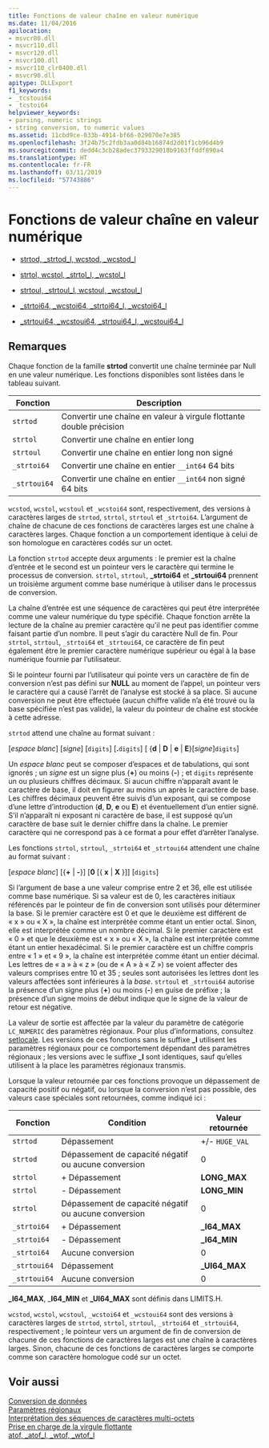 ```yaml
---
title: Fonctions de valeur chaîne en valeur numérique
ms.date: 11/04/2016
apilocation:
- msvcr80.dll
- msvcr110.dll
- msvcr120.dll
- msvcr100.dll
- msvcr110_clr0400.dll
- msvcr90.dll
apitype: DLLExport
f1_keywords:
- _tcstoui64
- _tcstoi64
helpviewer_keywords:
- parsing, numeric strings
- string conversion, to numeric values
ms.assetid: 11cbd9ce-033b-4914-bf66-029070e7e385
ms.openlocfilehash: 3f24b75c2fdb3aa0d84b16874d2d01f1cb96d4b9
ms.sourcegitcommit: dedd4c3cb28adec3793329018b9163ffddf890a4
ms.translationtype: HT
ms.contentlocale: fr-FR
ms.lasthandoff: 03/11/2019
ms.locfileid: "57743886"
---
```

# <a name="string-to-numeric-value-functions"></a>Fonctions de valeur chaîne en valeur numérique

- [strtod, _strtod_l, wcstod, _wcstod_l](../c-runtime-library/reference/strtod-strtod-l-wcstod-wcstod-l.md)

- [strtol, wcstol, _strtol_l, _wcstol_l](../c-runtime-library/reference/strtol-wcstol-strtol-l-wcstol-l.md)

- [strtoul, _strtoul_l, wcstoul, _wcstoul_l](../c-runtime-library/reference/strtoul-strtoul-l-wcstoul-wcstoul-l.md)

- [_strtoi64, _wcstoi64, _strtoi64_l, _wcstoi64_l](../c-runtime-library/reference/strtoi64-wcstoi64-strtoi64-l-wcstoi64-l.md)

- [_strtoui64, _wcstoui64, _strtoui64_l, _wcstoui64_l](../c-runtime-library/reference/strtoui64-wcstoui64-strtoui64-l-wcstoui64-l.md)

## <a name="remarks"></a>Remarques

Chaque fonction de la famille **strtod** convertit une chaîne terminée par Null en une valeur numérique. Les fonctions disponibles sont listées dans le tableau suivant.

|Fonction|Description|
|--------------|-----------------|
|`strtod`|Convertir une chaîne en valeur à virgule flottante double précision|
|`strtol`|Convertir une chaîne en entier long|
|`strtoul`|Convertir une chaîne en entier long non signé|
|`_strtoi64`|Convertir une chaîne en entier `__int64` 64 bits|
|`_strtoui64`|Convertir une chaîne en entier `__int64` non signé 64 bits|

`wcstod`, `wcstol`, `wcstoul` et `_wcstoi64` sont, respectivement, des versions à caractères larges de `strtod`, `strtol`, `strtoul` et `_strtoi64`. L’argument de chaîne de chacune de ces fonctions de caractères larges est une chaîne à caractères larges. Chaque fonction a un comportement identique à celui de son homologue en caractères codés sur un octet.

La fonction `strtod` accepte deux arguments : le premier est la chaîne d’entrée et le second est un pointeur vers le caractère qui termine le processus de conversion. `strtol`, `strtoul`, **_strtoi64** et **_strtoui64** prennent un troisième argument comme base numérique à utiliser dans le processus de conversion.

La chaîne d’entrée est une séquence de caractères qui peut être interprétée comme une valeur numérique du type spécifié. Chaque fonction arrête la lecture de la chaîne au premier caractère qu’il ne peut pas identifier comme faisant partie d’un nombre. Il peut s’agir du caractère Null de fin. Pour `strtol`, `strtoul`, `_strtoi64` et `_strtoui64`, ce caractère de fin peut également être le premier caractère numérique supérieur ou égal à la base numérique fournie par l’utilisateur.

Si le pointeur fourni par l’utilisateur qui pointe vers un caractère de fin de conversion n’est pas défini sur **NULL** au moment de l’appel, un pointeur vers le caractère qui a causé l’arrêt de l’analyse est stocké à sa place. Si aucune conversion ne peut être effectuée (aucun chiffre valide n’a été trouvé ou la base spécifiée n’est pas valide), la valeur du pointeur de chaîne est stockée à cette adresse.

`strtod` attend une chaîne au format suivant :

[*espace blanc*] [*signe*] [`digits`] [**.**`digits`] [ {**d** &#124; **D** &#124; **e** &#124; **E**}[*signe*]`digits`]

Un *espace blanc* peut se composer d’espaces et de tabulations, qui sont ignorés ; un *signe* est un signe plus (**+**) ou moins (**-**) ; et `digits` représente un ou plusieurs chiffres décimaux. Si aucun chiffre n’apparaît avant le caractère de base, il doit en figurer au moins un après le caractère de base. Les chiffres décimaux peuvent être suivis d’un exposant, qui se compose d’une lettre d’introduction (**d**, **D**, **e** ou **E**) et éventuellement d’un entier signé. S’il n’apparaît ni exposant ni caractère de base, il est supposé qu’un caractère de base suit le dernier chiffre dans la chaîne. Le premier caractère qui ne correspond pas à ce format a pour effet d’arrêter l’analyse.

Les fonctions `strtol`, `strtoul`, `_strtoi64` et `_strtoui64` attendent une chaîne au format suivant :

[*espace blanc*] [{**+** &#124; **-**}] [**0** [{ **x** &#124; **X** }]] [`digits`]

Si l’argument de base a une valeur comprise entre 2 et 36, elle est utilisée comme base numérique. Si sa valeur est de 0, les caractères initiaux référencés par le pointeur de fin de conversion sont utilisés pour déterminer la base. Si le premier caractère est 0 et que le deuxième est différent de « x » ou « X », la chaîne est interprétée comme étant un entier octal. Sinon, elle est interprétée comme un nombre décimal. Si le premier caractère est « 0 » et que le deuxième est « x » ou « X », la chaîne est interprétée comme étant un entier hexadécimal. Si le premier caractère est un chiffre compris entre « 1 » et « 9 », la chaîne est interprétée comme étant un entier décimal. Les lettres de « a » à « z » (ou de « A » à « Z ») se voient affecter des valeurs comprises entre 10 et 35 ; seules sont autorisées les lettres dont les valeurs affectées sont inférieures à la *base*. `strtoul` et `_strtoui64` autorise la présence d’un signe plus (**+**) ou moins (**-**) en guise de préfixe ; la présence d’un signe moins de début indique que le signe de la valeur de retour est négative.

La valeur de sortie est affectée par la valeur du paramètre de catégorie `LC_NUMERIC` des paramètres régionaux. Pour plus d’informations, consultez [setlocale](../c-runtime-library/reference/setlocale-wsetlocale.md). Les versions de ces fonctions sans le suffixe **_l** utilisent les paramètres régionaux pour ce comportement dépendant des paramètres régionaux ; les versions avec le suffixe **_l** sont identiques, sauf qu’elles utilisent à la place les paramètres régionaux transmis.

Lorsque la valeur retournée par ces fonctions provoque un dépassement de capacité positif ou négatif, ou lorsque la conversion n’est pas possible, des valeurs case spéciales sont retournées, comme indiqué ici :

|Fonction|Condition|Valeur retournée|
|--------------|---------------|--------------------|
|`strtod`|Dépassement|+/- `HUGE_VAL`|
|`strtod`|Dépassement de capacité négatif ou aucune conversion|0|
|`strtol`|+ Dépassement|**LONG_MAX**|
|`strtol`|- Dépassement|**LONG_MIN**|
|`strtol`|Dépassement de capacité négatif ou aucune conversion|0|
|`_strtoi64`|+ Dépassement|**_I64_MAX**|
|`_strtoi64`|- Dépassement|**_I64_MIN**|
|`_strtoi64`|Aucune conversion|0|
|`_strtoui64`|Dépassement|**_UI64_MAX**|
|`_strtoui64`|Aucune conversion|0|

**_I64_MAX**, _**I64_MIN** et **_UI64_MAX** sont définis dans LIMITS.H.

`wcstod`, `wcstol`, `wcstoul`, `_wcstoi64` et `_wcstoui64` sont des versions à caractères larges de `strtod`, `strtol`, `strtoul`, `_strtoi64` et `_strtoui64`, respectivement ; le pointeur vers un argument de fin de conversion de chacune de ces fonctions de caractères larges est une chaîne à caractères larges. Sinon, chacune de ces fonctions de caractères larges se comporte comme son caractère homologue codé sur un octet.

## <a name="see-also"></a>Voir aussi

[Conversion de données](../c-runtime-library/data-conversion.md)<br/>
[Paramètres régionaux](../c-runtime-library/locale.md)<br/>
[Interprétation des séquences de caractères multi-octets](../c-runtime-library/interpretation-of-multibyte-character-sequences.md)<br/>
[Prise en charge de la virgule flottante](../c-runtime-library/floating-point-support.md)<br/>
[atof, _atof_l, _wtof, _wtof_l](../c-runtime-library/reference/atof-atof-l-wtof-wtof-l.md)

